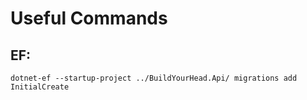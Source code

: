 # Useful Commands

## EF:
    dotnet-ef --startup-project ../BuildYourHead.Api/ migrations add InitialCreate